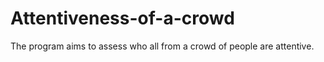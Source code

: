 # Attentiveness-of-a-crowd
The program aims to assess who all from a crowd of people are attentive.
